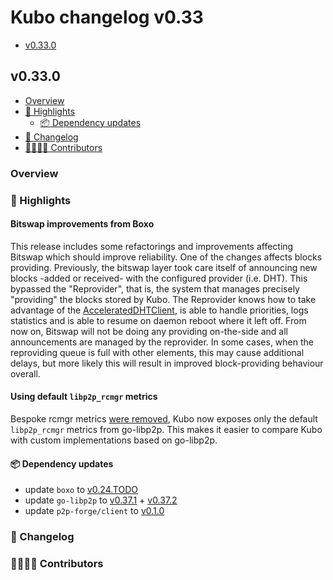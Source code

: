 # Kubo changelog v0.33

- [v0.33.0](#v0310)

## v0.33.0

- [Overview](#overview)
- [🔦 Highlights](#-highlights)
  - [📦️ Dependency updates](#-dependency-updates)
- [📝 Changelog](#-changelog)
- [👨‍👩‍👧‍👦 Contributors](#-contributors)

### Overview

### 🔦 Highlights

#### Bitswap improvements from Boxo

This release includes some refactorings and improvements affecting Bitswap which should improve reliability. One of the changes affects blocks providing. Previously, the bitswap layer took care itself of announcing new blocks -added or received- with the configured provider (i.e. DHT). This bypassed the "Reprovider", that is, the system that manages precisely "providing" the blocks stored by Kubo. The Reprovider knows how to take advantage of the [AcceleratedDHTClient](https://github.com/ipfs/kubo/blob/master/docs/config.md#routingaccelerateddhtclient), is able to handle priorities, logs statistics and is able to resume on daemon reboot where it left off. From now on, Bitswap will not be doing any providing on-the-side and all announcements are managed by the reprovider. In some cases, when the reproviding queue is full with other elements, this may cause additional delays, but more likely this will result in improved block-providing behaviour overall.

#### Using default `libp2p_rcmgr`  metrics

Bespoke rcmgr metrics [were removed](https://github.com/ipfs/kubo/pull/9947), Kubo now exposes only the default `libp2p_rcmgr` metrics from go-libp2p.
This makes it easier to compare Kubo with custom implementations based on go-libp2p.

#### 📦️ Dependency updates

- update `boxo` to [v0.24.TODO](https://github.com/ipfs/boxo/releases/tag/v0.24.TODO)
- update `go-libp2p` to [v0.37.1](https://github.com/libp2p/go-libp2p/releases/tag/v0.37.1) + [v0.37.2](https://github.com/libp2p/go-libp2p/releases/tag/v0.37.2)
- update `p2p-forge/client` to [v0.1.0](https://github.com/ipshipyard/p2p-forge/releases/tag/v0.1.0)

### 📝 Changelog

### 👨‍👩‍👧‍👦 Contributors

